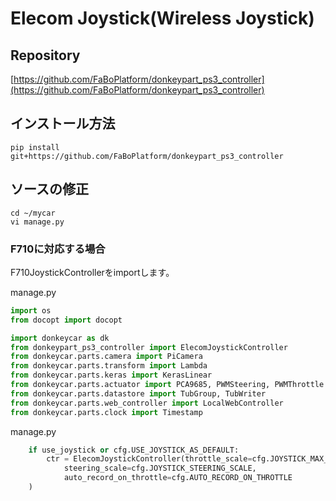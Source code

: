 # Elecom Joystick(Wireless Joystick)

## Repository

[https://github.com/FaBoPlatform/donkeypart_ps3_controller](https://github.com/FaBoPlatform/donkeypart_ps3_controller)

## インストール方法

```
pip install git+https://github.com/FaBoPlatform/donkeypart_ps3_controller
```

## ソースの修正

```
cd ~/mycar
vi manage.py
```

### F710に対応する場合

F710JoystickControllerをimportします。

manage.py
```python hl_lines="4"
import os
from docopt import docopt

import donkeycar as dk
from donkeypart_ps3_controller import ElecomJoystickController
from donkeycar.parts.camera import PiCamera
from donkeycar.parts.transform import Lambda
from donkeycar.parts.keras import KerasLinear
from donkeycar.parts.actuator import PCA9685, PWMSteering, PWMThrottle
from donkeycar.parts.datastore import TubGroup, TubWriter
from donkeycar.parts.web_controller import LocalWebController
from donkeycar.parts.clock import Timestamp
```

manage.py
```python  hl_lines="2"
    if use_joystick or cfg.USE_JOYSTICK_AS_DEFAULT:
        ctr = ElecomJoystickController(throttle_scale=cfg.JOYSTICK_MAX_THROTTLE,
            steering_scale=cfg.JOYSTICK_STEERING_SCALE,
            auto_record_on_throttle=cfg.AUTO_RECORD_ON_THROTTLE
    )
```

